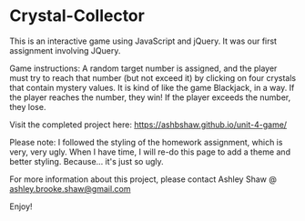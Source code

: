 # Crystal-Collector

This is an interactive game using JavaScript and jQuery. It was our first assignment involving JQuery. 

Game instructions:
A random target number is assigned, and the player must try to reach that number (but not exceed it) by clicking on four crystals that contain mystery values. It is kind of like the game Blackjack, in a way. If the player reaches the number, they win! If the player exceeds the number, they lose.

Visit the completed project here: https://ashbshaw.github.io/unit-4-game/

Please note: I followed the styling of the homework assignment, which is very, very ugly. When I have time, I will re-do this page to add a theme and better styling. Because... it's just so ugly.

For more information about this project, please contact Ashley Shaw @ ashley.brooke.shaw@gmail.com 

Enjoy!

